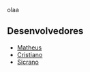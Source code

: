 olaa
## Desenvolvedores

 * [Matheus](https://github.com/MLangendolf)
 * [Cristiano](https://github.com/Criswxyz)
 * [Sicrano](https://github.com/lilialnas)

